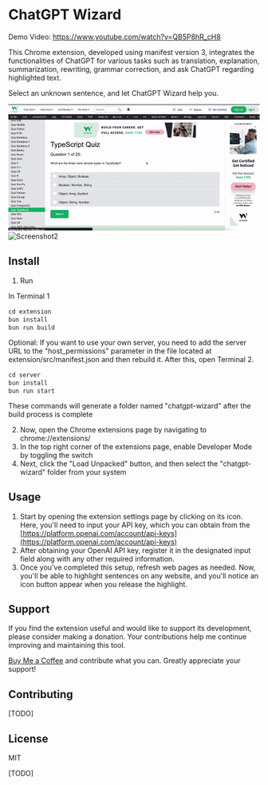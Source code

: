 # ChatGPT Wizard

Demo Video: https://www.youtube.com/watch?v=QB5P8hR_cH8

This Chrome extension, developed using manifest version 3, integrates the functionalities of ChatGPT for various tasks such as translation, explanation, summarization, rewriting, grammar correction, and ask ChatGPT regarding highlighted text.

Select an unknown sentence, and let ChatGPT Wizard help you.

![Screenshot1](https://github.com/giaphiep/chatgpt-wizard/blob/main/screenshots/1.gif)
![Screenshot2](https://github.com/giaphiep/chatgpt-wizard/blob/main/screenshots/2.gif)

## Install

1. Run

In Terminal 1

```
cd extension
bun install
bun run build
```

Optional: If you want to use your own server, you need to add the server URL to the "host_permissions" parameter in the file located at extension/src/manifest.json and then rebuild it. After this, open Terminal 2.

```
cd server
bun install
bun run start
```

These commands will generate a folder named "chatgpt-wizard" after the build process is complete

2. Now, open the Chrome extensions page by navigating to chrome://extensions/
3. In the top right corner of the extensions page, enable Developer Mode by toggling the switch
4. Next, click the "Load Unpacked" button, and then select the "chatgpt-wizard" folder from your system

## Usage

1.  Start by opening the extension settings page by clicking on its icon. Here, you'll need to input your API key, which you can obtain from the [https://platform.openai.com/account/api-keys](https://platform.openai.com/account/api-keys)
2.  After obtaining your OpenAI API key, register it in the designated input field along with any other required information.
3.  Once you've completed this setup, refresh web pages as needed. Now, you'll be able to highlight sentences on any website, and you'll notice an icon button appear when you release the highlight.

## Support

If you find the extension useful and would like to support its development, please consider making a donation. Your contributions help me continue improving and maintaining this tool.

[Buy Me a Coffee](https://ko-fi.com/giaphiep) and contribute what you can. Greatly appreciate your support!

## Contributing

[TODO]

## License

MIT

[TODO]
